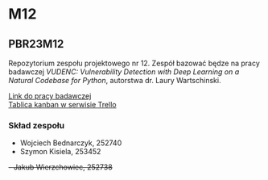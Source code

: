# M12

## PBR23M12

Repozytorium zespołu projektowego nr 12. Zespół bazować będze na pracy badawczej _VUDENC: Vulnerability Detection with
Deep Learning on a Natural Codebase for Python_, autorstwa dr. Laury Wartschinski.

[Link do pracy badawczej](https://www.sciencedirect.com/science/article/pii/S0950584921002421)  
[Tablica kanban w serwisie Trello](https://trello.com/b/3o7CyCHh/rd)

### Skład zespołu

- Wojciech Bednarczyk, 252740
- Szymon Kisiela, 253452
  
<s>- Jakub Wierzchowiec, 252738</s>
